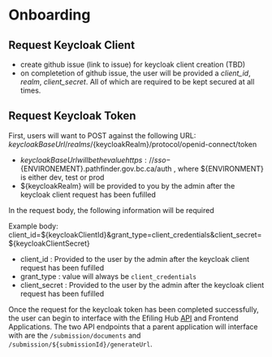 # Onboarding

## Request Keycloak Client

- create github issue (link to issue) for keycloak client creation (TBD)
- on completetion of github issue, the user will be provided a *client_id*, *realm*, *client_secret*. All of which are required to be kept secured at all times.

## Request Keycloak Token

First, users will want to POST against the following URL: ${keycloakBaseUrl}/realms/${keycloakRealm}/protocol/openid-connect/token

- ${keycloakBaseUrl} will be the value https://sso-${ENVIRONEMENT}.pathfinder.gov.bc.ca/auth , where ${ENVIRONMENT} is either dev, test or prod
- ${keycloakRealm} will be provided to you by the admin after the keycloak client request has been fufilled

In the request body, the following information will be required

Example body: client_id=${keycloakClientId}&grant_type=client_credentials&client_secret=${keycloakClientSecret}

- client_id : Provided to the user by the admin after the keycloak client request has been fufilled
- grant_type : value will always be `client_credentials`
- client_secret : Provided to the user by the admin after the keycloak client request has been fufilled

Once the request for the keycloak token has been completed successfully, the user can begin to interface with the Efiling Hub [API](https://editor.swagger.io/?url=https://raw.githubusercontent.com/bcgov/jag-file-submission/master/src/backend/efiling-api/jag-efiling-api.yaml) and Frontend Applications. The two API endpoints that a parent application will interface with are the `/submission/documents` and `/submission/${submissionId}/generateUrl`.
